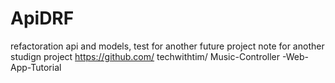 # ApiDRF
refactoration api and models, test for another future project
note  for another studign project
https://github.com/
techwithtim/
Music-Controller
-Web-
App-Tutorial
